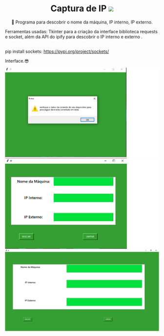 <h1 align="center">Captura de IP <img src="https://img.shields.io/github/license/RAFAELSILVASALES/IP"></h1>

<p align="center">  🚀  
Programa para descobrir o nome da máquina, IP interno, IP externo.
 </p>


<p> Ferramentas usadas: Tkinter para a criação da interface biblioteca requests e socket, além da API do ipify para descobrir o IP interno e externo .

 <br>pip install sockets: https://pypi.org/project/sockets/ </br><p>

<div>
  
   <p>Interface.😎<p>
    <img width="" src="image/03.png"  >
    <img  src="image/04.png">
    <img  src="image/05.png">
  </div>

